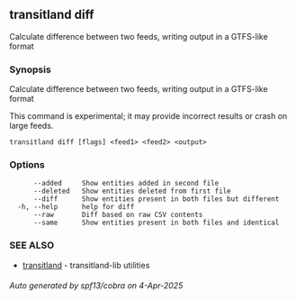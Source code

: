 ## transitland diff

Calculate difference between two feeds, writing output in a GTFS-like format

### Synopsis

Calculate difference between two feeds, writing output in a GTFS-like format

This command is experimental; it may provide incorrect results or crash on large feeds.

```
transitland diff [flags] <feed1> <feed2> <output>
```

### Options

```
      --added     Show entities added in second file
      --deleted   Show entities deleted from first file
      --diff      Show entities present in both files but different
  -h, --help      help for diff
      --raw       Diff based on raw CSV contents
      --same      Show entities present in both files and identical
```

### SEE ALSO

* [transitland](transitland.md)	 - transitland-lib utilities

###### Auto generated by spf13/cobra on 4-Apr-2025
